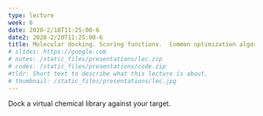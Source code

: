 ```yaml
---
type: lecture
week: 6
date: 2020-2/18T11:25:00-6
date2: 2020-2/20T11:25:00-6
title: Molecular docking. Scoring functions.  Common optimization algorithms.
# slides: https://google.com
# notes: /static_files/presentations/lec.zip
# codes: /static_files/presentations/code.zip
#tldr: Short text to describe what this lecture is about.
# thumbnail: /static_files/presentations/lec.jpg
---
```

Dock a virtual chemical library against your target.